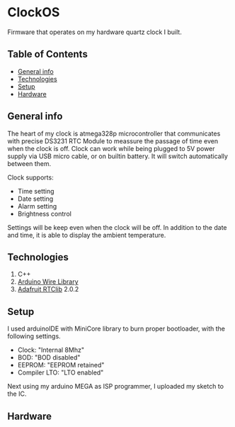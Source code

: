 # ClockOS
Firmware that operates on my hardware quartz clock I built.

## Table of Contents
* [General info](#general-info)
* [Technologies](#technologies)
* [Setup](#setup)
* [Hardware](#hardware)

## General info
The heart of my clock is atmega328p microcontroller that communicates with precise DS3231 RTC Module to meassure the passage of time even when the clock is off.
Clock can work while being plugged to 5V power supply via USB micro cable, or on builtin battery. It will switch automatically between them.

Clock supports:
* Time setting
* Date setting
* Alarm setting
* Brightness control

Settings will be keep even when the clock will be off. In addition to the date and time, it is able to display the ambient temperature.

## Technologies
 1. C++
 2. [Arduino Wire Library](https://www.arduino.cc/en/reference/wire)
 3. [Adafruit RTClib](https://github.com/adafruit/RTClib) 2.0.2

## Setup
I used arduinoIDE with MiniCore library to burn proper bootloader, with the following settings.
* Clock: "Internal 8Mhz"
* BOD: "BOD disabled"
* EEPROM: "EEPROM retained"
* Compiler LTO: "LTO enabled"

Next using my arduino MEGA as ISP programmer, I uploaded my sketch to the IC.

## Hardware
